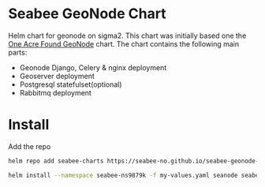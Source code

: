 # Seabee GeoNode Chart

Helm chart for geonode on sigma2. This chart was initially based one the [One Acre Found GeoNode](https://github.com/one-acre-fund/oaf-public-charts) chart.
The chart contains the following main parts:

- Geonode Django, Celery & nginx deployment
- Geoserver deployment
- Postgresql statefulset(optional)
- Rabbitmq deployment

# Install

Add the repo

```bash
helm repo add seabee-charts https://seabee-no.github.io/seabee-geonode-charts
```

```bash
helm install --namespace seabee-ns9879k -f my-values.yaml seanode seabee-charts/geonode
```
